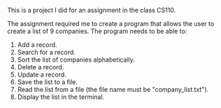 This is a project I did for an assignment in the class CS110.

The assignment required me to create a program that allows the user to create a list of 9 companies.
The program needs to be able to:

  1. Add a record.
  2. Search for a record.
  3. Sort the list of companies alphabetically.
  4. Delete a record.
  5. Update a record.
  6. Save the list to a file.
  7. Read the list from a file (the file name must be "company_list.txt").
  8. Display the list in the terminal.
